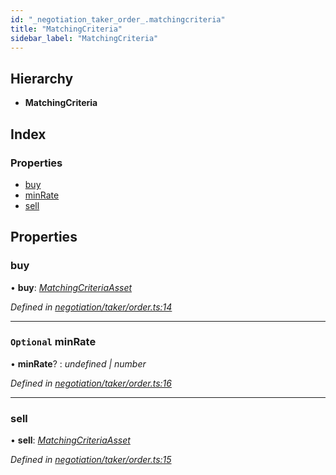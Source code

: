 ```yaml
---
id: "_negotiation_taker_order_.matchingcriteria"
title: "MatchingCriteria"
sidebar_label: "MatchingCriteria"
---
```


## Hierarchy

* **MatchingCriteria**

## Index

### Properties

* [buy](_negotiation_taker_order_.matchingcriteria.md#buy)
* [minRate](_negotiation_taker_order_.matchingcriteria.md#optional-minrate)
* [sell](_negotiation_taker_order_.matchingcriteria.md#sell)

## Properties

###  buy

• **buy**: *[MatchingCriteriaAsset](_negotiation_taker_order_.matchingcriteriaasset.md)*

*Defined in [negotiation/taker/order.ts:14](https://github.com/comit-network/comit-js-sdk/blob/d186ad0/src/negotiation/taker/order.ts#L14)*

___

### `Optional` minRate

• **minRate**? : *undefined | number*

*Defined in [negotiation/taker/order.ts:16](https://github.com/comit-network/comit-js-sdk/blob/d186ad0/src/negotiation/taker/order.ts#L16)*

___

###  sell

• **sell**: *[MatchingCriteriaAsset](_negotiation_taker_order_.matchingcriteriaasset.md)*

*Defined in [negotiation/taker/order.ts:15](https://github.com/comit-network/comit-js-sdk/blob/d186ad0/src/negotiation/taker/order.ts#L15)*
